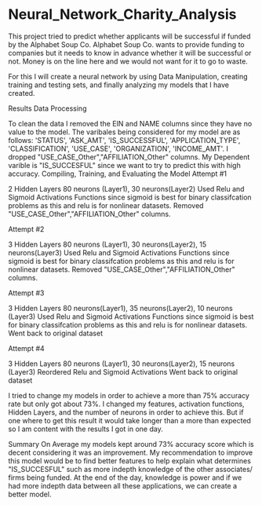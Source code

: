 # Neural_Network_Charity_Analysis

This project tried to predict whether applicants will be successful if funded by the Alphabet Soup Co. Alphabet Soup Co. wants to provide funding to companies but it needs to know in advance whether it will be successful or not. Money is on the line here and we would not want for it to go to waste.

For this I will create a neural network by using Data Manipulation, creating training and testing sets, and finally analyzing my models that I have created.

Results
Data Processing

To clean the data I removed the EIN and NAME columns since they have no value to the model.
The varibales being considered for my model are as follows: 'STATUS', 'ASK_AMT', 'IS_SUCCESSFUL', 'APPLICATION_TYPE', 'CLASSIFICATION', 'USE_CASE', 'ORGANIZATION', 'INCOME_AMT'. I dropped "USE_CASE_Other","AFFILIATION_Other" columns.
My Dependent varible is "IS_SUCCESFUL" since we want to try to predict this with high accuracy.
Compiling, Training, and Evaluating the Model Attempt #1

2 Hidden Layers
80 neurons (Layer1), 30 neurons(Layer2)
Used Relu and Sigmoid Activations Functions since sigmoid is best for binary classifcation problems as this and relu is for nonlinear datasets.
Removed "USE_CASE_Other","AFFILIATION_Other" columns.

Attempt #2

3 Hidden Layers
80 neurons (Layer1), 30 neurons(Layer2), 15 neurons(Layer3)
Used Relu and Sigmoid Activations Functions since sigmoid is best for binary classifcation problems as this and relu is for nonlinear datasets.
Removed "USE_CASE_Other","AFFILIATION_Other" columns.

Attempt #3

3 Hidden Layers
80 neurons(Layer1), 35 neurons(Layer2), 10 neurons (Layer3)
Used Relu and Sigmoid Activations Functions since sigmoid is best for binary classifcation problems as this and relu is for nonlinear datasets.
Went back to original dataset

Attempt #4

3 Hidden Layers
80 neurons (Layer1), 30 neurons(Layer2), 15 neurons (Layer3)
Reordered Relu and Sigmoid Activations
Went back to original dataset

I tried to change my models in order to achieve a more than 75% accuracy rate but only got about 73%. I changed my features, activation functions, Hidden Layers, and the number of neurons in order to achieve this. But if one where to get this result it would take longer than a more than expected so I am content with the results I got in one day.

Summary
On Average my models kept around 73% accuracy score which is decent considering it was an improvement. My recommendation to improve this model would be to find better features to help explain what determines "IS_SUCCESFUL" such as more indepth knowledge of the other associates/ firms being funded. At the end of the day, knowledge is power and if we had more indepth data between all these applications, we can create a better model.
